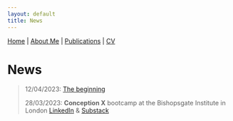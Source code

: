 ```yaml
---
layout: default
title: News
---
```


[Home](./) | [About Me](./about) | [Publications](./publications) | [CV](./cv)

# News

> 12/04/2023: [The beginning](https://jacobhobbs1.substack.com)
>
> 28/03/2023: **Conception X** bootcamp at the Bishopsgate Institute in London [LinkedIn](https://www.linkedin.com/feed/update/urn:li:activity:7051867676494696448/) & [Substack](https://jacobhobbs1.substack.com)
